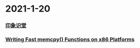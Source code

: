 
# 2021-1-20

### [印象识堂](https://www.yinxiang.com/everhub/note/3c0332c5-5de0-4781-9cdd-8b559d838d74)

### [Writing Fast memcpy() Functions on x86 Platforms](https://joryanick.com/retro-fast-x86-memcpy.htm)
